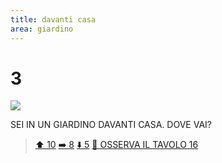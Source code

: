 ```yaml
---
title: davanti casa
area: giardino
---
```

# 3
![](../_assets/loc/loc-casa-daventi.jpg)

SEI IN UN GIARDINO DAVANTI CASA.
DOVE VAI?

> [⬆︎ 10](10-casa-dentro_casa.md)
> [➡️ 8](8-giardino-verso_orto.md)
> [⬇️ 5](5-giardino-sud.md)
> [👀 OSSERVA IL TAVOLO 16](16-giardino-tavolo.md)

